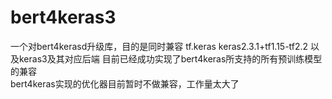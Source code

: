 # bert4keras3
一个对bert4kerasd升级库，目的是同时兼容
tf.keras keras2.3.1+tf1.15-tf2.2 以及keras3及其对应后端
目前已经成功实现了bert4keras所支持的所有预训练模型的兼容  
bert4keras实现的优化器目前暂时不做兼容，工作量太大了  

